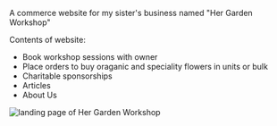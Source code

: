 A commerce website for my sister's business named "Her Garden Workshop" 

Contents of website:
  - Book workshop sessions with owner
  - Place orders to buy oraganic and speciality flowers in units or bulk
  - Charitable sponsorships
  - Articles
  - About Us

![landing page of Her Garden Workshop](https://i.makeagif.com/media/3-27-2022/n8pbk6.gif)
